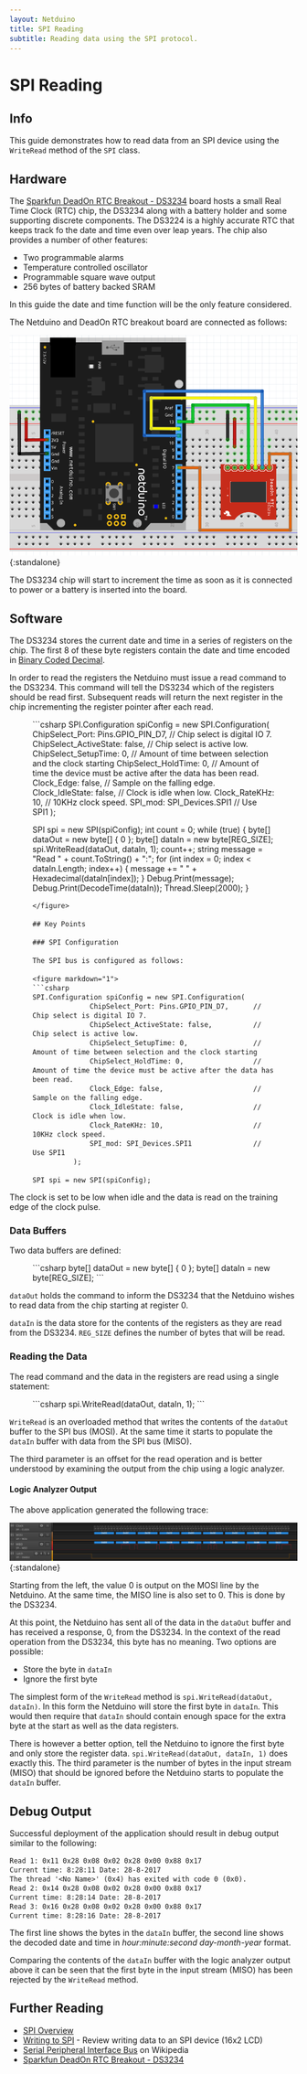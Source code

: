 ```yaml
---
layout: Netduino
title: SPI Reading
subtitle: Reading data using the SPI protocol.
---
```


# SPI Reading

## Info

This guide demonstrates how to read data from an SPI device using the `WriteRead` method of the `SPI` class.

## Hardware

The [Sparkfun DeadOn RTC Breakout - DS3234](https://www.sparkfun.com/products/10160) board hosts a small Real Time Clock (RTC) chip, the DS3234 along with a battery holder and some supporting discrete components.  The DS3224 is a highly accurate RTC that keeps track fo the date and time even over leap years.  The chip also provides a number of other features:

* Two programmable alarms
* Temperature controlled oscillator
* Programmable square wave output
* 256 bytes of battery backed SRAM

In this guide the date and time function will be the only feature considered.

The Netduino and DeadOn RTC breakout board are connected as follows:

![Netduino and DS3234 Breakout Board](NetduinoDS3234Fritzing.png){:standalone}

The DS3234 chip will start to increment the time as soon as it is connected to power or a battery is inserted into the board.

## Software

The DS3234 stores the current date and time in a series of registers on the chip.  The first 8 of these byte registers contain the date and time encoded in [Binary Coded Decimal](https://en.wikipedia.org/wiki/Binary-coded_decimal).

In order to read the registers the Netduino must issue a read command to the DS3234.  This command will tell the DS3234 which of the registers should be read first.  Subsequent reads will return the next register in the chip incrementing the register pointer after each read.

<figure markdown="1">
  ```csharp
  SPI.Configuration spiConfig = new SPI.Configuration(
                  ChipSelect_Port: Pins.GPIO_PIN_D7,      // Chip select is digital IO 7.
                  ChipSelect_ActiveState: false,          // Chip select is active low.
                  ChipSelect_SetupTime: 0,                // Amount of time between selection and the clock starting
                  ChipSelect_HoldTime: 0,                 // Amount of time the device must be active after the data has been read.
                  Clock_Edge: false,                      // Sample on the falling edge.
                  Clock_IdleState: false,                 // Clock is idle when low.
                  Clock_RateKHz: 10,                      // 10KHz clock speed.
                  SPI_mod: SPI_Devices.SPI1               // Use SPI1
              );

  SPI spi = new SPI(spiConfig);
  int count = 0;
  while (true)
  {
      byte[] dataOut = new byte[] { 0 };
      byte[] dataIn = new byte[REG_SIZE];
      spi.WriteRead(dataOut, dataIn, 1);
      count++;
      string message = "Read " + count.ToString() + ":";
      for (int index = 0; index < dataIn.Length; index++)
      {
          message += " " + Hexadecimal(dataIn[index]);
      }
      Debug.Print(message);
      Debug.Print(DecodeTime(dataIn));
      Thread.Sleep(2000);
  }
  ```
</figure>

## Key Points

### SPI Configuration

The SPI bus is configured as follows:

<figure markdown="1">
```csharp
SPI.Configuration spiConfig = new SPI.Configuration(
                ChipSelect_Port: Pins.GPIO_PIN_D7,      // Chip select is digital IO 7.
                ChipSelect_ActiveState: false,          // Chip select is active low.
                ChipSelect_SetupTime: 0,                // Amount of time between selection and the clock starting
                ChipSelect_HoldTime: 0,                 // Amount of time the device must be active after the data has been read.
                Clock_Edge: false,                      // Sample on the falling edge.
                Clock_IdleState: false,                 // Clock is idle when low.
                Clock_RateKHz: 10,                      // 10KHz clock speed.
                SPI_mod: SPI_Devices.SPI1               // Use SPI1
            );

SPI spi = new SPI(spiConfig);
```
</figure>

The clock is set to be low when idle and the data is read on the training edge of the clock pulse.

### Data Buffers

Two data buffers are defined:

<figure markdown="1">
```csharp
byte[] dataOut = new byte[] { 0 };
byte[] dataIn = new byte[REG_SIZE];
```
</figure>

`dataOut` holds the command to inform the DS3234 that the Netduino wishes to read data from the chip starting at register 0.

`dataIn` is the data store for the contents of the registers as they are read from the DS3234.  `REG_SIZE` defines the number of bytes that will be read.

### Reading the Data

The read command and the data in the registers are read using a single statement:

<figure markdown="1">
```csharp
spi.WriteRead(dataOut, dataIn, 1);
```
</figure>

`WriteRead` is an overloaded method that writes the contents of the `dataOut` buffer to the SPI bus (MOSI).  At the same time it starts to populate the `dataIn` buffer with data from the SPI bus (MISO).

The third parameter is an offset for the read operation and is better understood by examining the output from the chip using a logic analyzer.

#### Logic Analyzer Output

The above application generated the following trace:

![Logic Analyzer Output](LogicAnalyzerOutput.png){:standalone}

Starting from the left, the value 0 is output on the MOSI line by the Netduino.  At the same time, the MISO line is also set to 0.  This is done by the DS3234.

At this point, the Netduino has sent all of the data in the `dataOut` buffer and has received a response, 0, from the DS3234.  In the context of the read operation from the DS3234, this byte has no meaning.  Two options are possible:

* Store the byte in `dataIn`
* Ignore the first byte

The simplest form of the `WriteRead` method is `spi.WriteRead(dataOut, dataIn)`.  In this form the Netduino will store the first byte in `dataIn`.  This would then require that `dataIn` should contain enough space for the extra byte at the start as well as the data registers.

There is however a better option, tell the Netduino to ignore the first byte and only store the register data. `spi.WriteRead(dataOut, dataIn, 1)` does exactly this.  The third parameter is the number of bytes in the input stream (MISO) that should be ignored before the Netduino starts to populate the `dataIn` buffer.

## Debug Output

Successful deployment of the application should result in debug output similar to the following:

```
Read 1: 0x11 0x28 0x08 0x02 0x28 0x00 0x88 0x17
Current time: 8:28:11 Date: 28-8-2017
The thread '<No Name>' (0x4) has exited with code 0 (0x0).
Read 2: 0x14 0x28 0x08 0x02 0x28 0x00 0x88 0x17
Current time: 8:28:14 Date: 28-8-2017
Read 3: 0x16 0x28 0x08 0x02 0x28 0x00 0x88 0x17
Current time: 8:28:16 Date: 28-8-2017
```

The first line shows the bytes in the `dataIn` buffer, the second line shows the decoded date and time in _hour:minute:second day-month-year_ format.

Comparing the contents of the `dataIn` buffer with the logic analyzer output above it can be seen that the first byte in the input stream (MISO) has been rejected by the `WriteRead` method.

## Further Reading

* [SPI Overview](/Netduino/Input_Output/Digital/SPI/)
* [Writing to SPI](/Netduino/Input_Output/Digital/SPI/Writing/) - Review writing data to an SPI device (16x2 LCD)
* [Serial Peripheral Interface Bus](https://en.wikipedia.org/wiki/Serial_Peripheral_Interface_Bus) on Wikipedia
* [Sparkfun DeadOn RTC Breakout - DS3234](https://www.sparkfun.com/products/10160)
